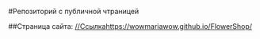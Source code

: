 #Репозиторий с публичной чтраницей

##Страница сайта:
[//Ссылка](https://wowmariawow.github.io/FlowerShop/)https://wowmariawow.github.io/FlowerShop/
